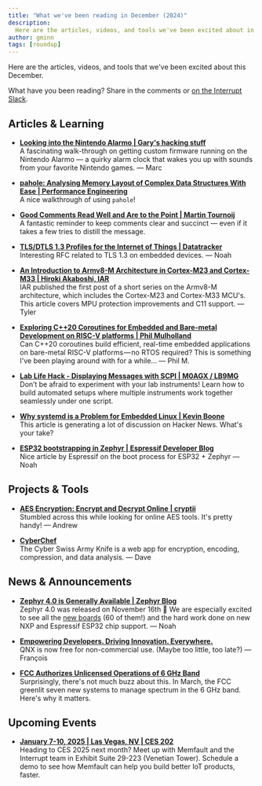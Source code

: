 ```yaml
---
title: "What we've been reading in December (2024)"
description:
  Here are the articles, videos, and tools we've been excited about in December 2024.
author: gminn
tags: [roundup]
---
```


<!-- excerpt start -->

Here are the articles, videos, and tools that we've been excited about this
December.

<!-- excerpt end -->

What have you been reading? Share in the comments or
[on the Interrupt Slack](https://interrupt-slack.herokuapp.com/).

## Articles & Learning

- [**Looking into the Nintendo Alarmo | Gary's hacking stuff**](https://garyodernichts.blogspot.com/2024/10/looking-into-nintendo-alarmo.html)<br>
A fascinating walk-through on getting custom firmware running on the Nintendo Alarmo — a quirky alarm clock that wakes you up with sounds from your favorite Nintendo games. — Marc

- [**pahole: Analysing Memory Layout of Complex Data Structures With Ease | Performance Engineering**](https://pramodkumbhar.com/2023/11/pahole-to-analyz-data-structure-memory-layouts-with-ease/)<br>
A nice walkthrough of using `pahole`!

- [**Good Comments Read Well and Are to the Point | Martin Tournoij**](https://www.arp242.net/comments.html)<br>
A fantastic reminder to keep comments clear and succinct — even if it takes a few tries to distill the message.

- [**TLS/DTLS 1.3 Profiles for the Internet of Things | Datatracker**](https://datatracker.ietf.org/doc/draft-ietf-uta-tls13-iot-profile/)<br>
Interesting RFC related to TLS 1.3 on embedded devices. — Noah

- [**An Introduction to Armv8-M Architecture in Cortex-M23 and Cortex-M33 | Hiroki Akaboshi, IAR**](https://www.iar.com/blog/an-introduction-to-armv8-m-architecture-in-cortex-m23-and-cortex-m33)<br>
IAR published the first post of a short series on the Armv8-M architecture, which includes the Cortex-M23 and Cortex-M33 MCU's. This article covers MPU protection improvements and C11 support. — Tyler

- [**Exploring C++20 Coroutines for Embedded and Bare-metal Development on RISC-V platforms | Phil Mulholland**](https://philmulholland.medium.com/c-20-coroutines-re-entrant-scheduled-tasks-no-os-required-061c20efafad)<br>
Can C++20 coroutines build efficient, real-time embedded applications on bare-metal RISC-V platforms — no RTOS required? This is something I've been playing around with for a while... — Phil M.

- [**Lab Life Hack - Displaying Messages with SCPI | M0AGX / LB9MG**](https://m0agx.eu/lab-life-hack-display-annotate.html)<br>
Don’t be afraid to experiment with your lab instruments! Learn how to build automated setups where multiple instruments work together seamlessly under one script.

- [**Why systemd is a Problem for Embedded Linux | Kevin Boone**](https://kevinboone.me/systemd_embedded.html)<br>
This article is generating a lot of discussion on Hacker News. What's your take?

- [**ESP32 bootstrapping in Zephyr | Espressif Developer Blog**](https://developer.espressif.com/blog/esp32-bootstrapping/)<br>
Nice article by Espressif on the boot process for ESP32 + Zephyr — Noah

## Projects & Tools

- [**AES Encryption: Encrypt and Decrypt Online | cryptii**](https://cryptii.com/pipes/aes-encryption)<br>
Stumbled across this while looking for online AES tools. It's pretty handy! — Andrew

- [**CyberChef**](https://gchq.github.io/CyberChef/)<br>
The Cyber Swiss Army Knife is a web app for encryption, encoding, compression, and data analysis. — Dave

## News & Announcements

- [**Zephyr 4.0 is Generally Available | Zephyr Blog**](https://zephyrproject.org/zephyr-4-0-is-generally-available/)<br>
Zephyr 4.0 was released on November 16th 🥳 We are especially excited to see all the [new boards](https://docs.zephyrproject.org/latest/releases/release-notes-4.0.html#boards-added-in-zephyr-4-0) (60 of them!) and the hard work done on new NXP and Espressif ESP32 chip support. — Noah

- [**Empowering Developers. Driving Innovation. Everywhere.**](https://blackberry.qnx.com/en/products/qnx-everywhere)<br>
QNX is now free for non-commercial use. (Maybe too little, too late?) — François

- [**FCC Authorizes Unlicensed Operations of 6 GHz Band**](https://broadbandbreakfast.com/fcc-authorizes-unlicensed-operations-of-6-ghz-band/)<br>
Surprisingly, there's not much buzz about this. In March, the FCC greenlit seven new systems to manage spectrum in the 6 GHz band. Here's why it matters.

## Upcoming Events

- [**January 7-10, 2025 | Las Vegas, NV | CES 202**](https://go.memfault.com/2025-ces)<br>
Heading to CES 2025 next month? Meet up with Memfault and the Interrupt team in Exhibit Suite 29-223 (Venetian Tower). Schedule a demo to see how Memfault can help you build better IoT products, faster.
